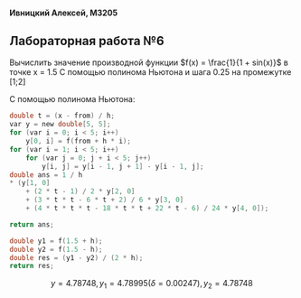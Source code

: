 #### Ивницкий Алексей, M3205
## Лабораторная работа №6

Вычислить значение производной функции $f(x) = \frac{1}{1 + sin(x)}$ в точке х = 1.5
C помощью полинома Ньютона и шага 0.25 на промежутке [1;2]

C помощью полинома Ньютона:
```C
double t = (x - from) / h;
var y = new double[5, 5];
for (var i = 0; i < 5; i++)
    y[0, i] = f(from + h * i);
for (var i = 1; i < 5; i++)
    for (var j = 0; j + i < 5; j++)
        y[i, j] = y[i - 1, j + 1] - y[i - 1, j];
double ans = 1 / h
* (y[1, 0]
    + (2 * t - 1) / 2 * y[2, 0]
    + (3 * t * t - 6 * t + 2) / 6 * y[3, 0]
    + (4 * t * t * t - 18 * t * t + 22 * t - 6) / 24 * y[4, 0]);

return ans;
```
```C
double y1 = f(1.5 + h);
double y2 = f(1.5 - h);
double res = (y1 - y2) / (2 * h);
return res;
```

$$
y = 4.78748,  
y_1 = 4.78995 (\delta = 0.00247),
y_2 = 4.78748
$$